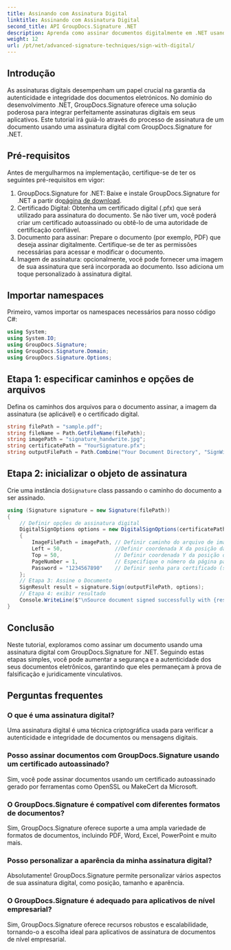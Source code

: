 ```yaml
---
title: Assinando com Assinatura Digital
linktitle: Assinando com Assinatura Digital
second_title: API GroupDocs.Signature .NET
description: Aprenda como assinar documentos digitalmente em .NET usando GroupDocs.Signature. Aumente a segurança e a autenticidade com este tutorial abrangente.
weight: 12
url: /pt/net/advanced-signature-techniques/sign-with-digital/
---
```

## Introdução
As assinaturas digitais desempenham um papel crucial na garantia da autenticidade e integridade dos documentos eletrónicos. No domínio do desenvolvimento .NET, GroupDocs.Signature oferece uma solução poderosa para integrar perfeitamente assinaturas digitais em seus aplicativos. Este tutorial irá guiá-lo através do processo de assinatura de um documento usando uma assinatura digital com GroupDocs.Signature for .NET.
## Pré-requisitos
Antes de mergulharmos na implementação, certifique-se de ter os seguintes pré-requisitos em vigor:
1.  GroupDocs.Signature for .NET: Baixe e instale GroupDocs.Signature for .NET a partir do[página de download](https://releases.groupdocs.com/signature/net/).
2. Certificado Digital: Obtenha um certificado digital (.pfx) que será utilizado para assinatura do documento. Se não tiver um, você poderá criar um certificado autoassinado ou obtê-lo de uma autoridade de certificação confiável.
3. Documento para assinar: Prepare o documento (por exemplo, PDF) que deseja assinar digitalmente. Certifique-se de ter as permissões necessárias para acessar e modificar o documento.
4. Imagem de assinatura: opcionalmente, você pode fornecer uma imagem de sua assinatura que será incorporada ao documento. Isso adiciona um toque personalizado à assinatura digital.

## Importar namespaces
Primeiro, vamos importar os namespaces necessários para nosso código C#:
```csharp
using System;
using System.IO;
using GroupDocs.Signature;
using GroupDocs.Signature.Domain;
using GroupDocs.Signature.Options;
```
## Etapa 1: especificar caminhos e opções de arquivos
Defina os caminhos dos arquivos para o documento assinar, a imagem da assinatura (se aplicável) e o certificado digital.
```csharp
string filePath = "sample.pdf";
string fileName = Path.GetFileName(filePath);
string imagePath = "signature_handwrite.jpg";
string certificatePath = "YourSignature.pfx";
string outputFilePath = Path.Combine("Your Document Directory", "SignWithDigital", fileName);
```
## Etapa 2: inicializar o objeto de assinatura
 Crie uma instância do`Signature` class passando o caminho do documento a ser assinado.
```csharp
using (Signature signature = new Signature(filePath))
{
    // Definir opções de assinatura digital
    DigitalSignOptions options = new DigitalSignOptions(certificatePath)
    {
        ImageFilePath = imagePath, // Definir caminho do arquivo de imagem (opcional)
        Left = 50,                 //Definir coordenada X da posição da assinatura
        Top = 50,                  // Definir coordenada Y da posição da assinatura
        PageNumber = 1,            // Especifique o número da página para assinar
        Password = "1234567890"    // Definir senha para certificado (se necessário)
    };
    // Etapa 3: Assine o Documento
    SignResult result = signature.Sign(outputFilePath, options);
    // Etapa 4: exibir resultado
    Console.WriteLine($"\nSource document signed successfully with {result.Succeeded.Count} signature(s).\nFile saved at {outputFilePath}.");
}
```

## Conclusão
Neste tutorial, exploramos como assinar um documento usando uma assinatura digital com GroupDocs.Signature for .NET. Seguindo estas etapas simples, você pode aumentar a segurança e a autenticidade dos seus documentos eletrônicos, garantindo que eles permaneçam à prova de falsificação e juridicamente vinculativos.
## Perguntas frequentes
### O que é uma assinatura digital?
Uma assinatura digital é uma técnica criptográfica usada para verificar a autenticidade e integridade de documentos ou mensagens digitais.
### Posso assinar documentos com GroupDocs.Signature usando um certificado autoassinado?
Sim, você pode assinar documentos usando um certificado autoassinado gerado por ferramentas como OpenSSL ou MakeCert da Microsoft.
### O GroupDocs.Signature é compatível com diferentes formatos de documentos?
Sim, GroupDocs.Signature oferece suporte a uma ampla variedade de formatos de documentos, incluindo PDF, Word, Excel, PowerPoint e muito mais.
### Posso personalizar a aparência da minha assinatura digital?
Absolutamente! GroupDocs.Signature permite personalizar vários aspectos de sua assinatura digital, como posição, tamanho e aparência.
### O GroupDocs.Signature é adequado para aplicativos de nível empresarial?
Sim, GroupDocs.Signature oferece recursos robustos e escalabilidade, tornando-o a escolha ideal para aplicativos de assinatura de documentos de nível empresarial.